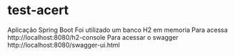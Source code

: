 # test-acert
Aplicação Spring Boot 
Foi utilizado um banco  H2 em memoria
Para acessa  http://localhost:8080/h2-console
Para acessar o swagger  http://localhost:8080/swagger-ui.html
